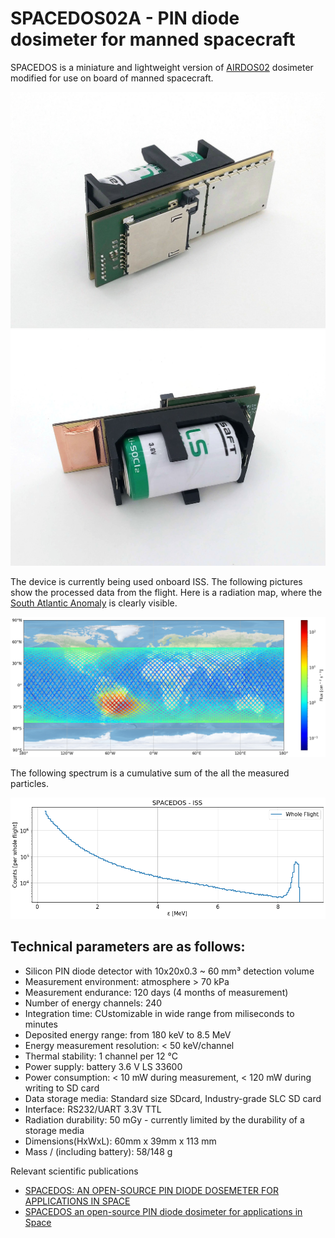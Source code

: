 # SPACEDOS02A - PIN diode dosimeter for manned spacecraft 

SPACEDOS is a miniature and lightweight version of [AIRDOS02](https://github.com/UniversalScientificTechnologies/AIRDOS02) dosimeter modified for use on board of manned spacecraft.

![SPACEDOS02A device from bottom side](doc/src/img/SPACEDOS02A_bottom.jpg "PCB")
![SPACEDOS02A device from top side](doc/src/img/SPACEDOS02A_top.jpg "PCB")

The device is currently being used onboard ISS. The following pictures show the processed data from the flight. Here is a radiation map, where the [South Atlantic Anomaly](https://en.wikipedia.org/wiki/South_Atlantic_Anomaly) is clearly visible.

![ISS radiation map](/doc/src/img/ISS_radiation_map.png)

The following spectrum is a cumulative sum of the all the measured particles. 

![ISS radiation spectra](/doc/src/img/iss_flight_spectra.png)


## Technical parameters are as follows:

* Silicon PIN diode detector with 10x20x0.3 ~ 60 mm³ detection volume
* Measurement environment: atmosphere > 70 kPa
* Measurement endurance: 120 days (4 months of measurement)
* Number of energy channels: 240
* Integration time: CUstomizable in wide range from miliseconds to minutes
* Deposited energy range: from 180 keV to 8.5 MeV
* Energy measurement resolution: < 50 keV/channel
* Thermal stability: 1 channel per 12 °C
* Power supply: battery 3.6 V LS 33600
* Power consumption: < 10 mW during measurement, < 120 mW during writing to SD card
* Data storage media: Standard size SDcard, Industry-grade SLC  SD card
* Interface: RS232/UART 3.3V TTL
* Radiation durability: 50 mGy - currently limited by the durability of a storage media
* Dimensions(HxWxL): 60mm x 39mm x 113 mm
* Mass / (including battery): 58/148 g 

Relevant scientific publications

* [SPACEDOS: AN OPEN-SOURCE PIN DIODE DOSEMETER FOR APPLICATIONS IN SPACE](https://academic.oup.com/rpd/article-abstract/198/9-11/611/6673003?redirectedFrom=fulltext&login=false)
* [SPACEDOS an open-source PIN diode dosimeter for applications in Space](https://indico.ujf.cas.cz/event/2/contributions/27/attachments/25/46/Po-1315-Kakona-774711333.pdf)
